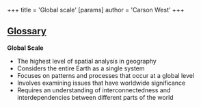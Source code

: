+++
 title = 'Global scale'
[params]
	author = 'Carson West'
+++
## [Glossary](./../glossary/)

**Global Scale**

* The highest level of spatial analysis in geography
* Considers the entire Earth as a single system
* Focuses on patterns and processes that occur at a global level
* Involves examining issues that have worldwide significance
* Requires an understanding of interconnectedness and interdependencies between different parts of the world